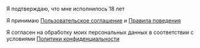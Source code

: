 Я подтверждаю, что мне исполнилось 18 лет 

Я принимаю [Пользовательское соглашение](./agreement.md) и [Правила поведения](./rules.md)

Я согласен на обработку моих персональных данных в соответствии с условиями [Политики конфиденциальности](./politics.md")


